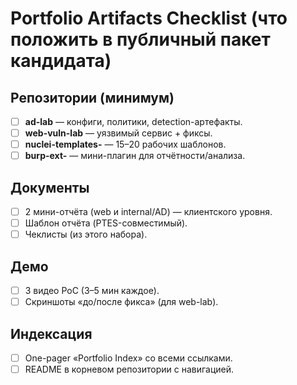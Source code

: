 
# Portfolio Artifacts Checklist (что положить в публичный пакет кандидата)

## Репозитории (минимум)
- [ ] **ad-lab** — конфиги, политики, detection-артефакты.
- [ ] **web-vuln-lab** — уязвимый сервис + фиксы.
- [ ] **nuclei-templates-<nick>** — 15–20 рабочих шаблонов.
- [ ] **burp-ext-<nick>** — мини-плагин для отчётности/анализа.

## Документы
- [ ] 2 мини-отчёта (web и internal/AD) — клиентского уровня.
- [ ] Шаблон отчёта (PTES-совместимый).
- [ ] Чеклисты (из этого набора).

## Демо
- [ ] 3 видео PoC (3–5 мин каждое).
- [ ] Скриншоты «до/после фикса» (для web-lab).

## Индексация
- [ ] One-pager «Portfolio Index» со всеми ссылками.
- [ ] README в корневом репозитории с навигацией.
